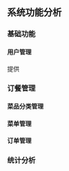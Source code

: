 ## 系统功能分析
### 基础功能
#### 用户管理
提供
### 订餐管理
#### 菜品分类管理
#### 菜单管理
#### 订单管理
### 统计分析
<!--stackedit_data:
eyJoaXN0b3J5IjpbMTAyODYxMDQ3MiwtNTU3MzYzNTldfQ==
-->